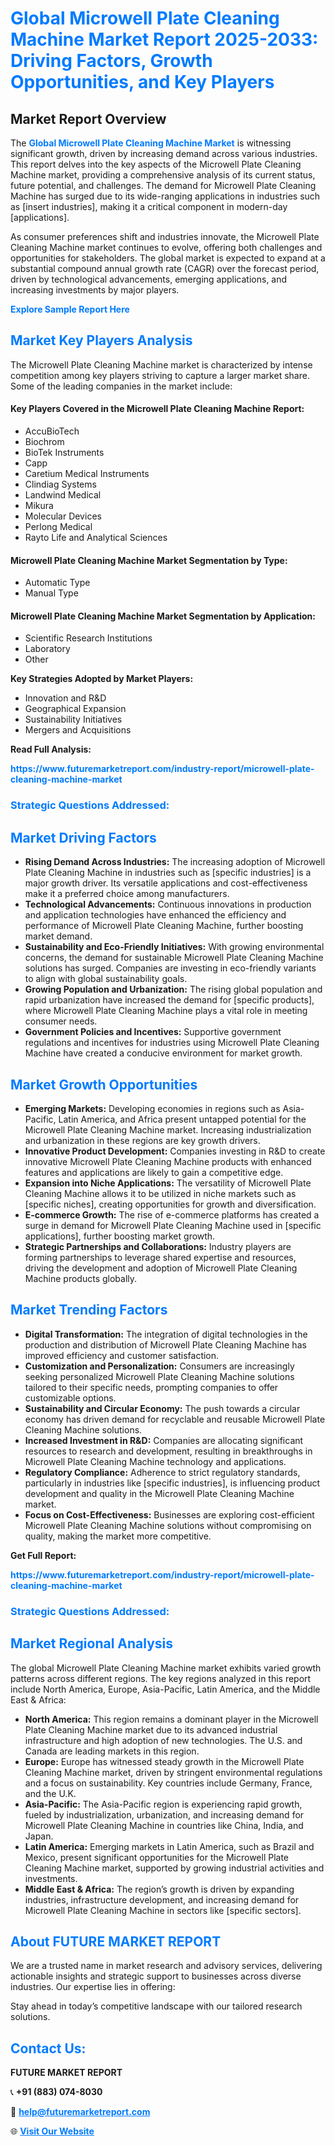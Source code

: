 <h1 style="color: #007BFF;">Global Microwell Plate Cleaning Machine Market Report 2025-2033: Driving Factors, Growth Opportunities, and Key Players</h1>

<section id="overview">
<h2>Market Report Overview</h2>
<p>The <a href="https://www.futuremarketreport.com/industry-report/microwell-plate-cleaning-machine-market" style="color: #007BFF; text-decoration: none;"><strong>Global Microwell Plate Cleaning Machine Market</strong></a> is witnessing significant growth, driven by increasing demand across various industries. This report delves into the key aspects of the Microwell Plate Cleaning Machine market, providing a comprehensive analysis of its current status, future potential, and challenges. The demand for Microwell Plate Cleaning Machine has surged due to its wide-ranging applications in industries such as [insert industries], making it a critical component in modern-day [applications].</p>
<p>As consumer preferences shift and industries innovate, the Microwell Plate Cleaning Machine market continues to evolve, offering both challenges and opportunities for stakeholders. The global market is expected to expand at a substantial compound annual growth rate (CAGR) over the forecast period, driven by technological advancements, emerging applications, and increasing investments by major players.</p>
</section>

<section id="overview">
<p><a href="https://www.futuremarketreport.com/request-sample/reportId=85317" style="color: #007BFF; text-decoration: none;"><strong>Explore Sample Report Here</strong></a></p>
</section>

<section id="key-players">
<h2 style="color: #007BFF;">Market Key Players Analysis</h2>
<p>The Microwell Plate Cleaning Machine market is characterized by intense competition among key players striving to capture a larger market share. Some of the leading companies in the market include:</p>
<h4>Key Players Covered in the Microwell Plate Cleaning Machine Report:</h4>
<ul><li>AccuBioTech</li><li>Biochrom</li><li>BioTek Instruments</li><li>Capp</li><li>Caretium Medical Instruments</li><li>Clindiag Systems</li><li>Landwind Medical</li><li>Mikura</li><li>Molecular Devices</li><li>Perlong Medical</li><li>Rayto Life and Analytical Sciences</li></ul>
<h4>Microwell Plate Cleaning Machine Market Segmentation by Type:</h4>
<ul><li>Automatic Type</li><li>Manual Type</li></ul>

<h4>Microwell Plate Cleaning Machine Market Segmentation by Application:</h4>
<ul><li>Scientific Research Institutions</li><li>Laboratory</li><li>Other</li></ul>
<p><strong>Key Strategies Adopted by Market Players:</strong></p>
<ul>
<li>Innovation and R&D</li>
<li>Geographical Expansion</li>
<li>Sustainability Initiatives</li>
<li>Mergers and Acquisitions</li>
</ul>
</section>

<section>
<p><strong>Read Full Analysis: </strong></p><a href="https://www.futuremarketreport.com/industry-report/microwell-plate-cleaning-machine-market" style="color: #007BFF; text-decoration: none;"><strong>https://www.futuremarketreport.com/industry-report/microwell-plate-cleaning-machine-market</strong></a>
<h3 style="color: #007BFF;">Strategic Questions Addressed:</h3>
</section>

<section id="driving-factors">
<h2 style="color: #007BFF;">Market Driving Factors</h2>
<ul>
<li><strong>Rising Demand Across Industries:</strong> The increasing adoption of Microwell Plate Cleaning Machine in industries such as [specific industries] is a major growth driver. Its versatile applications and cost-effectiveness make it a preferred choice among manufacturers.</li>
<li><strong>Technological Advancements:</strong> Continuous innovations in production and application technologies have enhanced the efficiency and performance of Microwell Plate Cleaning Machine, further boosting market demand.</li>
<li><strong>Sustainability and Eco-Friendly Initiatives:</strong> With growing environmental concerns, the demand for sustainable Microwell Plate Cleaning Machine solutions has surged. Companies are investing in eco-friendly variants to align with global sustainability goals.</li>
<li><strong>Growing Population and Urbanization:</strong> The rising global population and rapid urbanization have increased the demand for [specific products], where Microwell Plate Cleaning Machine plays a vital role in meeting consumer needs.</li>
<li><strong>Government Policies and Incentives:</strong> Supportive government regulations and incentives for industries using Microwell Plate Cleaning Machine have created a conducive environment for market growth.</li>
</ul>
</section>

<section id="growth-opportunities">
<h2 style="color: #007BFF;">Market Growth Opportunities</h2>
<ul>
<li><strong>Emerging Markets:</strong> Developing economies in regions such as Asia-Pacific, Latin America, and Africa present untapped potential for the Microwell Plate Cleaning Machine market. Increasing industrialization and urbanization in these regions are key growth drivers.</li>
<li><strong>Innovative Product Development:</strong> Companies investing in R&D to create innovative Microwell Plate Cleaning Machine products with enhanced features and applications are likely to gain a competitive edge.</li>
<li><strong>Expansion into Niche Applications:</strong> The versatility of Microwell Plate Cleaning Machine allows it to be utilized in niche markets such as [specific niches], creating opportunities for growth and diversification.</li>
<li><strong>E-commerce Growth:</strong> The rise of e-commerce platforms has created a surge in demand for Microwell Plate Cleaning Machine used in [specific applications], further boosting market growth.</li>
<li><strong>Strategic Partnerships and Collaborations:</strong> Industry players are forming partnerships to leverage shared expertise and resources, driving the development and adoption of Microwell Plate Cleaning Machine products globally.</li>
</ul>
</section>

<section id="trending-factors">
<h2 style="color: #007BFF;">Market Trending Factors</h2>
<ul>
<li><strong>Digital Transformation:</strong> The integration of digital technologies in the production and distribution of Microwell Plate Cleaning Machine has improved efficiency and customer satisfaction.</li>
<li><strong>Customization and Personalization:</strong> Consumers are increasingly seeking personalized Microwell Plate Cleaning Machine solutions tailored to their specific needs, prompting companies to offer customizable options.</li>
<li><strong>Sustainability and Circular Economy:</strong> The push towards a circular economy has driven demand for recyclable and reusable Microwell Plate Cleaning Machine solutions.</li>
<li><strong>Increased Investment in R&D:</strong> Companies are allocating significant resources to research and development, resulting in breakthroughs in Microwell Plate Cleaning Machine technology and applications.</li>
<li><strong>Regulatory Compliance:</strong> Adherence to strict regulatory standards, particularly in industries like [specific industries], is influencing product development and quality in the Microwell Plate Cleaning Machine market.</li>
<li><strong>Focus on Cost-Effectiveness:</strong> Businesses are exploring cost-efficient Microwell Plate Cleaning Machine solutions without compromising on quality, making the market more competitive.</li>
</ul>
</section>

<section>
<p><strong>Get Full Report: </strong></p><a href="https://www.futuremarketreport.com/industry-report/microwell-plate-cleaning-machine-market" style="color: #007BFF; text-decoration: none;"><strong>https://www.futuremarketreport.com/industry-report/microwell-plate-cleaning-machine-market</strong></a>
<h3 style="color: #007BFF;">Strategic Questions Addressed:</h3>
</section>


<section id="regional-analysis">
<h2 style="color: #007BFF;">Market Regional Analysis</h2>
<p>The global Microwell Plate Cleaning Machine market exhibits varied growth patterns across different regions. The key regions analyzed in this report include North America, Europe, Asia-Pacific, Latin America, and the Middle East & Africa:</p>
<ul>
<li><strong>North America:</strong> This region remains a dominant player in the Microwell Plate Cleaning Machine market due to its advanced industrial infrastructure and high adoption of new technologies. The U.S. and Canada are leading markets in this region.</li>
<li><strong>Europe:</strong> Europe has witnessed steady growth in the Microwell Plate Cleaning Machine market, driven by stringent environmental regulations and a focus on sustainability. Key countries include Germany, France, and the U.K.</li>
<li><strong>Asia-Pacific:</strong> The Asia-Pacific region is experiencing rapid growth, fueled by industrialization, urbanization, and increasing demand for Microwell Plate Cleaning Machine in countries like China, India, and Japan.</li>
<li><strong>Latin America:</strong> Emerging markets in Latin America, such as Brazil and Mexico, present significant opportunities for the Microwell Plate Cleaning Machine market, supported by growing industrial activities and investments.</li>
<li><strong>Middle East & Africa:</strong> The region’s growth is driven by expanding industries, infrastructure development, and increasing demand for Microwell Plate Cleaning Machine in sectors like [specific sectors].</li>
</ul>
</section>

<footer>
<h2 style="color: #007BFF;">About FUTURE MARKET REPORT</h2>
<p>We are a trusted name in market research and advisory services, delivering actionable insights and strategic support to businesses across diverse industries. Our expertise lies in offering:</p>

<p>Stay ahead in today’s competitive landscape with our tailored research solutions.</p>

<h2 style="color: #007BFF;">Contact Us:</h2>
<p><strong>FUTURE MARKET REPORT</strong></p>
<p>📞 <strong>+91 (883) 074-8030</strong></p>
<p>📧 <strong><a href="mailto:help@futuremarketreport.com" style="color: #007BFF;">help@futuremarketreport.com</a></strong></p>
<p>🌐 <strong><a href="https://www.futuremarketreport.com/" style="color: #007BFF;">Visit Our Website</a></strong></p>
</footer>